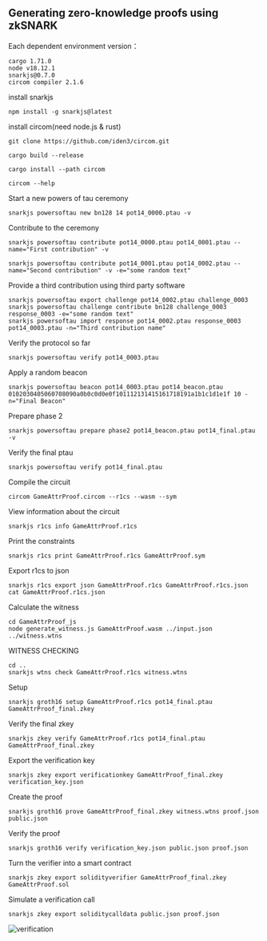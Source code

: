 
## Generating zero-knowledge proofs using zkSNARK

Each dependent environment version：
```shell
cargo 1.71.0
node v18.12.1
snarkjs@0.7.0
circom compiler 2.1.6
```


install snarkjs

```shell
npm install -g snarkjs@latest
```

install circom(need node.js & rust)
```shell
git clone https://github.com/iden3/circom.git

cargo build --release

cargo install --path circom

circom --help
```

Start a new powers of tau ceremony
```shell
snarkjs powersoftau new bn128 14 pot14_0000.ptau -v
```

Contribute to the ceremony
```shell
snarkjs powersoftau contribute pot14_0000.ptau pot14_0001.ptau --name="First contribution" -v
```
```shell
snarkjs powersoftau contribute pot14_0001.ptau pot14_0002.ptau --name="Second contribution" -v -e="some random text"
```

Provide a third contribution using third party software
```shell
snarkjs powersoftau export challenge pot14_0002.ptau challenge_0003
snarkjs powersoftau challenge contribute bn128 challenge_0003 response_0003 -e="some random text"
snarkjs powersoftau import response pot14_0002.ptau response_0003 pot14_0003.ptau -n="Third contribution name"
```

Verify the protocol so far
```shell
snarkjs powersoftau verify pot14_0003.ptau
```

Apply a random beacon
```shell
snarkjs powersoftau beacon pot14_0003.ptau pot14_beacon.ptau 0102030405060708090a0b0c0d0e0f101112131415161718191a1b1c1d1e1f 10 -n="Final Beacon"
```

Prepare phase 2
```shell
snarkjs powersoftau prepare phase2 pot14_beacon.ptau pot14_final.ptau -v
```

Verify the final ptau
```shell
snarkjs powersoftau verify pot14_final.ptau
```

Compile the circuit
```shell
circom GameAttrProof.circom --r1cs --wasm --sym
```

View information about the circuit
```shell
snarkjs r1cs info GameAttrProof.r1cs
```

Print the constraints
```shell
snarkjs r1cs print GameAttrProof.r1cs GameAttrProof.sym
```
Export r1cs to json
```shell
snarkjs r1cs export json GameAttrProof.r1cs GameAttrProof.r1cs.json
cat GameAttrProof.r1cs.json
```
Calculate the witness
```shell
cd GameAttrProof_js
node generate_witness.js GameAttrProof.wasm ../input.json ../witness.wtns
```
WITNESS CHECKING
```shell
cd ..
snarkjs wtns check GameAttrProof.r1cs witness.wtns
```

Setup
```shell
snarkjs groth16 setup GameAttrProof.r1cs pot14_final.ptau GameAttrProof_final.zkey
```

Verify the final zkey
```shell
snarkjs zkey verify GameAttrProof.r1cs pot14_final.ptau GameAttrProof_final.zkey
```

Export the verification key
```shell
snarkjs zkey export verificationkey GameAttrProof_final.zkey verification_key.json
```

Create the proof
```shell
snarkjs groth16 prove GameAttrProof_final.zkey witness.wtns proof.json public.json
```

Verify the proof
```shell
snarkjs groth16 verify verification_key.json public.json proof.json
```

Turn the verifier into a smart contract
```shell
snarkjs zkey export solidityverifier GameAttrProof_final.zkey GameAttrProof.sol
```

Simulate a verification call
```shell
snarkjs zkey export soliditycalldata public.json proof.json
```

![verification](https://github.com/liushuheng163/GlobeGrafter/blob/main/rogueLike-game/circom/verification.jpg?raw=true)